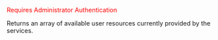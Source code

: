 <span style="color:red">Requires Administrator Authentication</span>  

Returns an array of available user resources currently provided by the services.